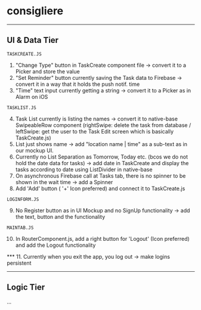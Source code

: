 # consigliere

---------------------
  UI & Data Tier
---------------------

    TASKCREATE.JS    
  1. "Change Type" button in TaskCreate component file -> convert it to a Picker and store the value
  2. "Set Reminder" button currently saving the Task data to Firebase -> convert it in a way that it holds the push notif. time
  3. "Time" text input currently getting a string -> convert it to a Picker as in Alarm on iOS
  
    TASKLIST.JS
  4. Task List currently is listing the names -> convert it to native-base SwipeableRow component (rightSwipe: delete the task from database / leftSwipe: get the user to the Task Edit screen which is basically TaskCreate.js)
  5. List just shows name -> add "location name | time" as a sub-text as in our mockup UI.
  6. Currently no List Separation as Tomorrow, Today etc. (bcos we do not hold the date data for tasks) -> add date in TaskCreate and display the tasks according to date using ListDivider in native-base
  7. On asynchronous Firebase call at Tasks tab, there is no spinner to be shown in the wait time -> add a Spinner
  8. Add 'Add' button ( '+' Icon preferred) and connect it to TaskCreate.js
  
    LOGINFORM.JS
  9. No Register button as in UI Mockup and no SignUp functionality -> add the text, button and the functionality
  
    MAINTAB.JS
  10. In RouterComponent.js, add a right button for 'Logout' (Icon preferred) and add the Logout functionality
  
  
 *** 11. Currently when you exit the app, you log out -> make logins persistent


---------------------
  Logic Tier
---------------------

  ...
